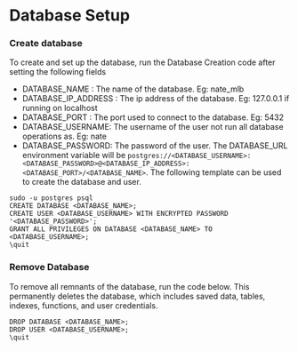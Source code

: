 # Database Setup

### Create database
To create and set up the database, run the Database Creation code after setting the following fields
* DATABASE_NAME : The name of the database.  Eg: nate_mlb
* DATABASE_IP_ADDRESS : The ip address of the database.  Eg: 127.0.0.1 if running on localhost
* DATABASE_PORT : The port used to connect to the database.  Eg: 5432
* DATABASE_USERNAME: The username of the user not run all database operations as.  Eg: nate
* DATABASE_PASSWORD: The password of the user.
The DATABASE_URL environment variable will be `postgres://<DATABASE_USERNAME>:<DATABASE_PASSWORD>@<DATABASE_IP_ADDRESS>:<DATABASE_PORT>/<DATABASE_NAME>`.
The following template can be used to create the database and user.
```
sudo -u postgres psql
CREATE DATABASE <DATABASE_NAME>;
CREATE USER <DATABASE_USERNAME> WITH ENCRYPTED PASSWORD '<DATABASE_PASSWORD>';
GRANT ALL PRIVILEGES ON DATABASE <DATABASE_NAME> TO <DATABASE_USERNAME>;
\quit
```

### Remove Database
To remove all remnants of the database, run the code below.  This permanently deletes the database, which includes saved data, tables, indexes, functions, and user credentials.
```sudo -u postgres psql
DROP DATABASE <DATABASE_NAME>;
DROP USER <DATABASE_USERNAME>;
\quit
```
